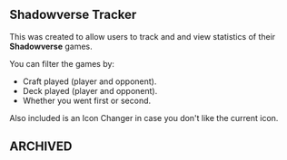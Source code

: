 ## Shadowverse Tracker

This was created to allow users to track and and view statistics of their **Shadowverse** games.

You can filter the games by:

* Craft played (player and opponent).
* Deck played (player and opponent).
* Whether you went first or second.

Also included is an Icon Changer in case you don't like the current icon.

## ARCHIVED
